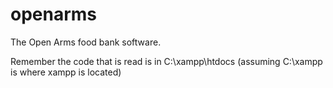 # openarms
The Open Arms food bank software.

Remember the code that is read is in C:\xampp\htdocs (assuming C:\xampp is where xampp is located)
